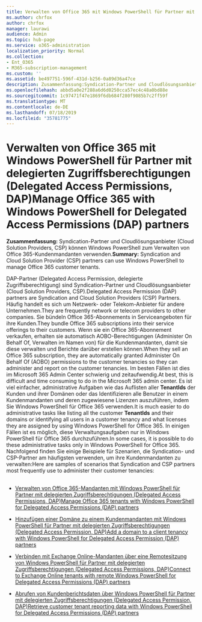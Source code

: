 ```yaml
---
title: Verwalten von Office 365 mit Windows PowerShell für Partner mit delegierten Zugriffsberechtigungen (Delegated Access Permissions, DAP)
ms.author: chrfox
author: chrfox
manager: laurawi
audience: Admin
ms.topic: hub-page
ms.service: o365-administration
localization_priority: Normal
ms.collection:
- Ent_O365
- M365-subscription-management
ms.custom: ''
ms.assetid: be497751-596f-431d-b256-0a89d36a47ce
description: Zusammenfassung:Syndication-Partner und Cloudlösungsanbieter (Cloud Solution Providers, CSP) können Windows PowerShell zum Verwalten von Office 365-Kundenmandanten verwenden.
ms.openlocfilehash: abbd5a0e2f288a6d6d0250cca57ec4c48a0bd88e
ms.sourcegitcommit: 1c97471f47e1869f6db684f280f9085b7c2ff59f
ms.translationtype: MT
ms.contentlocale: de-DE
ms.lasthandoff: 07/18/2019
ms.locfileid: "35781775"
---
```

# <a name="manage-office-365-with-windows-powershell-for-delegated-access-permissions-dap-partners"></a><span data-ttu-id="c9d22-103">Verwalten von Office 365 mit Windows PowerShell für Partner mit delegierten Zugriffsberechtigungen (Delegated Access Permissions, DAP)</span><span class="sxs-lookup"><span data-stu-id="c9d22-103">Manage Office 365 with Windows PowerShell for Delegated Access Permissions (DAP) partners</span></span>

 <span data-ttu-id="c9d22-104">**Zusammenfassung:** Syndication-Partner und Cloudlösungsanbieter (Cloud Solution Providers, CSP) können Windows PowerShell zum Verwalten von Office 365-Kundenmandanten verwenden.</span><span class="sxs-lookup"><span data-stu-id="c9d22-104">**Summary:** Syndication and Cloud Solution Provider (CSP) partners can use Windows PowerShell to manage Office 365 customer tenants.</span></span>
  
<span data-ttu-id="c9d22-105">DAP-Partner (Delegated Access Permission, delegierte Zugriffsberechtigung) sind Syndication-Partner und Cloudlösungsanbieter (Cloud Solution Providers, CSP).</span><span class="sxs-lookup"><span data-stu-id="c9d22-105">Delegated Access Permission (DAP) partners are Syndication and Cloud Solution Providers (CSP) Partners.</span></span> <span data-ttu-id="c9d22-106">Häufig handelt es sich um Netzwerk- oder Telekom-Anbieter für andere Unternehmen.</span><span class="sxs-lookup"><span data-stu-id="c9d22-106">They are frequently network or telecom providers to other companies.</span></span> <span data-ttu-id="c9d22-107">Sie bündeln Office 365-Abonnements in Serviceangeboten für ihre Kunden.</span><span class="sxs-lookup"><span data-stu-id="c9d22-107">They bundle Office 365 subscriptions into their service offerings to their customers.</span></span> <span data-ttu-id="c9d22-108">Wenn sie ein Office 365-Abonnement verkaufen, erhalten sie automatisch AOBO-Berechtigungen (Administer On Behalf Of, Verwalten im Namen von) für die Kundenmandanten, damit sie diese verwalten und Berichte darüber erstellen können.</span><span class="sxs-lookup"><span data-stu-id="c9d22-108">When they sell an Office 365 subscription, they are automatically granted Administer On Behalf Of (AOBO) permissions to the customer tenancies so they can administer and report on the customer tenancies.</span></span> <span data-ttu-id="c9d22-109">Im besten Fällen ist dies im Microsoft 365 Admin Center schwierig und zeitaufwendig.</span><span class="sxs-lookup"><span data-stu-id="c9d22-109">At best, this is difficult and time consuming to do in the Microsoft 365 admin center.</span></span> <span data-ttu-id="c9d22-110">Es ist viel einfacher, administrative Aufgaben wie das Auflisten aller **TenantIds** der Kunden und ihrer Domänen oder das Identifizieren alle Benutzer in einem Kundenmandanten und deren zugewiesene Lizenzen auszuführen, indem Sie Windows PowerShell für Office 365 verwenden.</span><span class="sxs-lookup"><span data-stu-id="c9d22-110">It is much easier to do administrative tasks like listing all the customer **TenantIds** and their domains or identifying all users in a customer tenancy and what licenses they are assigned by using Windows PowerShell for Office 365.</span></span> <span data-ttu-id="c9d22-111">In einigen Fällen ist es möglich, diese Verwaltungsaufgaben nur in Windows PowerShell für Office 365 durchzuführen.</span><span class="sxs-lookup"><span data-stu-id="c9d22-111">In some cases, it is possible to do these administrative tasks only in Windows PowerShell for Office 365.</span></span> <span data-ttu-id="c9d22-112">Nachfolgend finden Sie einige Beispiele für Szenarien, die Syndication- und CSP-Partner am häufigsten verwenden, um ihre Kundenmandanten zu verwalten:</span><span class="sxs-lookup"><span data-stu-id="c9d22-112">Here are samples of scenarios that Syndication and CSP partners most frequently use to administer their customer tenancies:</span></span>
  
## 

- [<span data-ttu-id="c9d22-113">Verwalten von Office 365-Mandanten mit Windows PowerShell für Partner mit delegierten Zugriffsberechtigungen (Delegated Access Permissions, DAP)</span><span class="sxs-lookup"><span data-stu-id="c9d22-113">Manage Office 365 tenants with Windows PowerShell for Delegated Access Permissions (DAP) partners</span></span>](manage-office-365-tenants-with-windows-powershell-for-delegated-access-permissio.md)
    
- [<span data-ttu-id="c9d22-114">Hinzufügen einer Domäne zu einem Kundenmandanten mit Windows PowerShell für Partner mit delegierten Zugriffsberechtigungen (Delegated Access Permission, DAP)</span><span class="sxs-lookup"><span data-stu-id="c9d22-114">Add a domain to a client tenancy with Windows PowerShell for Delegated Access Permission (DAP) partners</span></span>](add-a-domain-to-a-client-tenancy-with-windows-powershell-for-delegated-access-pe.md)
    
- [<span data-ttu-id="c9d22-115">Verbinden mit Exchange Online-Mandanten über eine Remotesitzung von Windows PowerShell für Partner mit delegierten Zugriffsberechtigungen (Delegated Access Permissions, DAP)</span><span class="sxs-lookup"><span data-stu-id="c9d22-115">Connect to Exchange Online tenants with remote Windows PowerShell for Delegated Access Permissions (DAP) partners</span></span>](connect-to-exchange-online-tenants-with-remote-windows-powershell-for-delegated.md)
    
- [<span data-ttu-id="c9d22-116">Abrufen von Kundenberichtsdaten über Windows PowerShell für Partner mit delegierten Zugriffsberechtigungen (Delegated Access Permission, DAP)</span><span class="sxs-lookup"><span data-stu-id="c9d22-116">Retrieve customer tenant reporting data with Windows PowerShell for Delegated Access Permissions (DAP) partners</span></span>](retrieve-customer-tenant-reporting-data-with-windows-powershell-for-delegated-ac.md)
    

    

